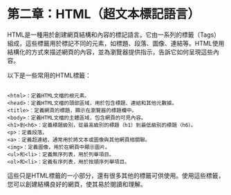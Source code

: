 # 第二章：HTML（超文本標記語言）

HTML是一種用於創建網頁結構和內容的標記語言。它由一系列的標籤（Tags）組成，這些標籤用於標記不同的元素，如標題、段落、圖像、連結等。HTML使用結構化的方式來描述網頁的內容，並為瀏覽器提供指示，告訴它如何呈現這些內容。

以下是一些常用的HTML標籤：

```

<html>：定義HTML文檔的根元素。
<head>：定義HTML文檔的頭部區域，用於包含標題、連結和其他元數據。
<title>：定義網頁的標題，顯示在瀏覽器的標題欄中。
<body>：定義HTML文檔的主體區域，包含網頁的可見內容。
<h1>到<h6>：定義標題級別，從最高級別的標題（h1）到最低級別的標題（h6）。
<p>：定義段落。
<a>：定義超連結，通常用於將文本或圖像與其他網頁相關聯。
<img>：定義圖像，用於在網頁中顯示圖片。
<ul>和<li>：定義無序列表，用於列舉項目。
<ol>和<li>：定義有序列表，用於按順序列舉項目。

```

這些只是HTML標籤的一小部分，還有很多其他的標籤可供使用。使用這些標籤，您可以創建結構良好的網頁，使其易於閱讀和理解。